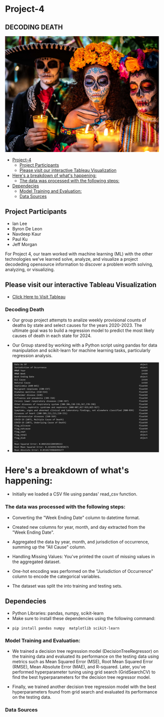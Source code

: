 
# Project-4
## DECODING DEATH

![output](dia-de-los-muertos-traditional.jpg)
- [Project-4](#project-4)
  - [Project Participants](#project-participants)
  - [Please visit our interactive Tableau Visualization](#please-visit-our-interactive-tableau-visualization)
- [Here's a breakdown of what's happening:](#heres-a-breakdown-of-whats-happening)
    - [The data was processed with the following steps:](#the-data-was-processed-with-the-following-steps)
- [Dependecies](#dependecies)
    - [Model Training and Evaluation:](#model-training-and-evaluation)
    - [Data Sources](#data-sources)




## Project Participants
 * Ian Lee
 * Byron De Leon
 * Navdeep Kaur
 * Paul Ku
 * Jeff Morgan

For Project 4, our team worked with machine learning (ML) with the other technologies we’ve learned solve, analyze, and visualize a project decodeding opensource information to discover a problem worth solving, analyzing, or visualizing.

## Please visit our interactive Tableau Visualization 
* [Click Here to Visit Tableau](https://public.tableau.com/app/profile/navdeep.kaur6193/viz/DecodingDeath/DecodingDeath)



###	Decoding Death

* Our group project attempts to analize weekly provisional counts of deaths by state and select causes for the years 2020-2023. The ultimate goal was to build a regression model to predict the most likely causes of death in each state for 2024.

* Our Group stared by working with a Python script using pandas for data manipulation and scikit-learn for machine learning tasks, particularly regression analysis.
  
* ![output](image1.png)

# Here's a breakdown of what's happening:

*	Initially we loaded a CSV file using pandas' read_csv function.

### The data was processed with the following steps:

*	Converting  the "Week Ending Date" column to datetime format.
*	Created new columns for year, month, and day extracted from the "Week Ending Date".
*	Aggregated the data by year, month, and jurisdiction of occurrence, summing up the "All Cause" column.
*	Handling Missing Values: You've printed the count of missing values in the aggregated dataset.

*	One-hot encoding was performed on the "Jurisdiction of Occurrence" column to encode the categorical variables.
*	The dataset was split the into training and testing sets.

## Dependecies
- Python Libraries: pandas, numpy, scikit-learn
- Make sure to install these dependencies using the following command:
*     pip install pandas numpy  matplotlib scikit-learn


###	Model Training and Evaluation:

*	We trained a decision tree regression model (DecisionTreeRegressor) on the training data and evaluated its performance on the testing data using metrics such as Mean Squared Error (MSE), Root Mean Squared Error (RMSE), Mean Absolute Error (MAE), and R-squared.
Later, you've performed hyperparameter tuning using grid search (GridSearchCV) to find the best hyperparameters for the decision tree regressor model.

* Finally, we trained another decision tree regression model with the best hyperparameters found from grid search and evaluated its performance on the testing data.

### Data Sources

